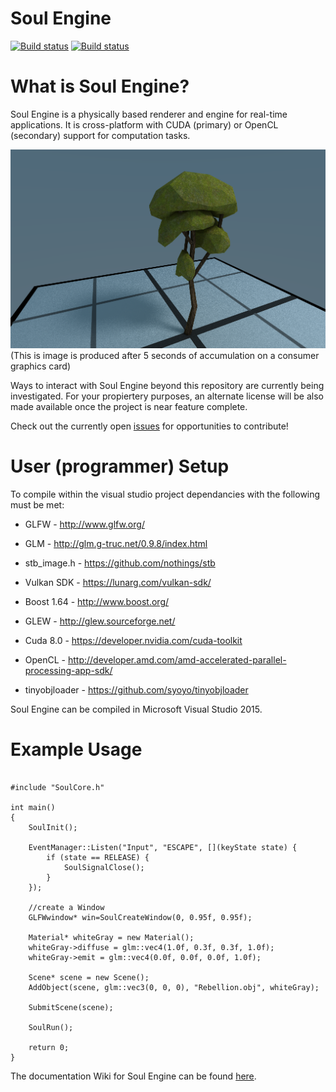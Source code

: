 # Soul Engine
[![Build status](https://travis-ci.org/Synodic-Software/Soul-Engine.svg?branch=master)](https://travis-ci.org/Synodic-Software/Soul-Engine)
[![Build status](https://ci.appveyor.com/api/projects/status/github/Synodic-Software/Soul-Engine?svg=true)](https://ci.appveyor.com/api/projects/status/github/Synodic-Software/Soul-Engine)

# What is Soul Engine?
Soul Engine is a physically based renderer and engine for real-time applications. It is cross-platform with CUDA (primary) or OpenCL (secondary) support for computation tasks. 

![Tree Model](Documentation/Tree.png)
(This is image is produced after 5 seconds of accumulation on a consumer graphics card)

Ways to interact with Soul Engine beyond this repository are currently being investigated.
For your propiertery purposes, an alternate license will be also made available once the project is near feature complete.

Check out the currently open [issues](https://github.com/Behemyth/Soul-Engine/issues) for opportunities to contribute!

# User (programmer) Setup
To compile within the visual studio project dependancies with the following must be met:

  - GLFW          - http://www.glfw.org/
  
  - GLM           - http://glm.g-truc.net/0.9.8/index.html
  
  - stb_image.h   - https://github.com/nothings/stb
  
  - Vulkan SDK    - https://lunarg.com/vulkan-sdk/
  
  - Boost 1.64    - http://www.boost.org/
  
  - GLEW          - http://glew.sourceforge.net/ 
  
  - Cuda 8.0      - https://developer.nvidia.com/cuda-toolkit
  
  - OpenCL	  - http://developer.amd.com/amd-accelerated-parallel-processing-app-sdk/
  
  - tinyobjloader - https://github.com/syoyo/tinyobjloader
  
Soul Engine can be compiled in Microsoft Visual Studio 2015.
  
# Example Usage

```

#include "SoulCore.h"

int main()
{
	SoulInit();

	EventManager::Listen("Input", "ESCAPE", [](keyState state) {
		if (state == RELEASE) {
			SoulSignalClose();
		}
	});

	//create a Window
	GLFWwindow* win=SoulCreateWindow(0, 0.95f, 0.95f);

	Material* whiteGray = new Material();
	whiteGray->diffuse = glm::vec4(1.0f, 0.3f, 0.3f, 1.0f);
	whiteGray->emit = glm::vec4(0.0f, 0.0f, 0.0f, 1.0f);

	Scene* scene = new Scene();
	AddObject(scene, glm::vec3(0, 0, 0), "Rebellion.obj", whiteGray);

	SubmitScene(scene);

	SoulRun();

	return 0;
}
```

The documentation Wiki for Soul Engine can be found [here](https://github.com/Behemyth/Soul-Engine/wiki/Documentation).
